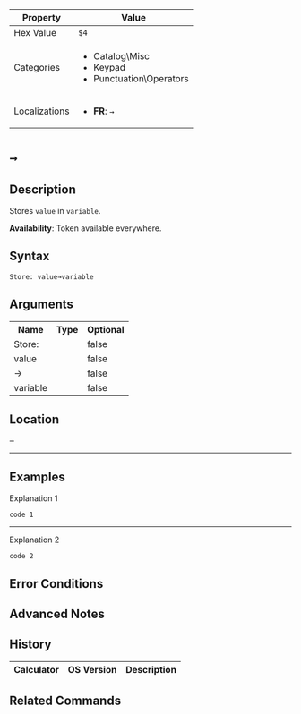 | Property      | Value |
|---------------|-------|
| Hex Value     | `$4`|
| Categories    | <ul><li>Catalog\Misc</li><li>Keypad</li><li>Punctuation\Operators</li></ul> |
| Localizations | <ul><li><b>FR</b>: `→`</li></ul> |

# `→`

## Description
Stores `value` in `variable`.


<b>Availability</b>: Token available everywhere.

## Syntax
`Store: value→variable`

## Arguments
<table>
<tr><th>Name</th><th>Type</th><th>Optional</th></tr>

<tr><td>Store:</td><td></td><td>false</td></tr>

<tr><td>value</td><td></td><td>false</td></tr>

<tr><td>→</td><td></td><td>false</td></tr>

<tr><td>variable</td><td></td><td>false</td></tr>

</table>

## Location
<kbd>→</kbd>
<hr>

## Examples

Explanation 1
```ti-basic
code 1
```
---
Explanation 2
```ti-basic
code 2
```

## Error Conditions


## Advanced Notes


## History
| Calculator | OS Version | Description |
|------------|------------|-------------|


## Related Commands

    